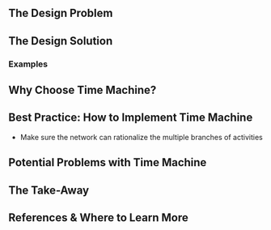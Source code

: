 ## The Design Problem 

## The Design Solution 

### Examples 

## Why Choose Time Machine?

## Best Practice: How to Implement Time Machine

- Make sure the network can rationalize the multiple branches of activities 

## Potential Problems with Time Machine

## The Take-Away

## References & Where to Learn More 
